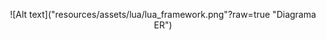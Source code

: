 <p align="center">
![Alt text]("resources/assets/lua/lua_framework.png"?raw=true "Diagrama ER") </p>
<p align="center">
